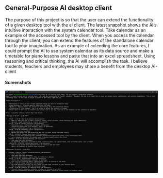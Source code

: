 ## General-Purpose AI desktop client

The purpose of this project is so that the user can extend the functionality of a given desktop tool with the ai
client. The latest snapshot shows the AI’s intuitive interaction with the system calendar tool. Take calendar as an
example of the accessed tool by the client. When you access the calendar through the client, you can extend the
features of the standalone calendar tool to your imagination. As an example of extending the core features, I could
prompt the AI to use system calendar as its data source and make a timetable for piano lessons and paste that into
an excel spreadsheet. Using reasoning and critical thinking, the AI will accomplish the task. I believe students,
teachers and employees may share a benefit from the desktop AI-client




#### Screenshots
![screenshot](prompt_example.png)
